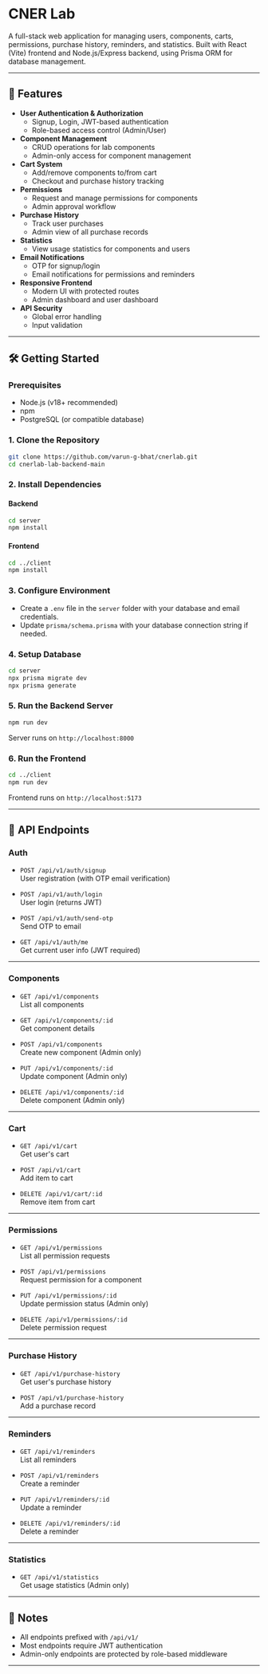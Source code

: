 # CNER Lab

A full-stack web application for managing users, components, carts, permissions, purchase history, reminders, and statistics. Built with React (Vite) frontend and Node.js/Express backend, using Prisma ORM for database management.

---

## 🚀 Features

- **User Authentication & Authorization**
  - Signup, Login, JWT-based authentication
  - Role-based access control (Admin/User)
- **Component Management**
  - CRUD operations for lab components
  - Admin-only access for component management
- **Cart System**
  - Add/remove components to/from cart
  - Checkout and purchase history tracking
- **Permissions**
  - Request and manage permissions for components
  - Admin approval workflow
- **Purchase History**
  - Track user purchases
  - Admin view of all purchase records
- **Statistics**
  - View usage statistics for components and users
- **Email Notifications**
  - OTP for signup/login
  - Email notifications for permissions and reminders
- **Responsive Frontend**
  - Modern UI with protected routes
  - Admin dashboard and user dashboard
- **API Security**
  - Global error handling
  - Input validation

---

## 🛠️ Getting Started

### Prerequisites

- Node.js (v18+ recommended)
- npm
- PostgreSQL (or compatible database)

### 1. Clone the Repository

```bash
git clone https://github.com/varun-g-bhat/cnerlab.git
cd cnerlab-lab-backend-main
```

### 2. Install Dependencies

#### Backend

```bash
cd server
npm install
```

#### Frontend

```bash
cd ../client
npm install
```

### 3. Configure Environment

- Create a `.env` file in the `server` folder with your database and email credentials.
- Update `prisma/schema.prisma` with your database connection string if needed.

### 4. Setup Database

```bash
cd server
npx prisma migrate dev
npx prisma generate
```

### 5. Run the Backend Server

```bash
npm run dev
```

Server runs on `http://localhost:8000`

### 6. Run the Frontend

```bash
cd ../client
npm run dev
```

Frontend runs on `http://localhost:5173`

---

## 📖 API Endpoints

### Auth

- `POST /api/v1/auth/signup`  
  User registration (with OTP email verification)

- `POST /api/v1/auth/login`  
  User login (returns JWT)

- `POST /api/v1/auth/send-otp`  
  Send OTP to email

- `GET /api/v1/auth/me`  
  Get current user info (JWT required)

---

### Components

- `GET /api/v1/components`  
  List all components

- `GET /api/v1/components/:id`  
  Get component details

- `POST /api/v1/components`  
  Create new component (Admin only)

- `PUT /api/v1/components/:id`  
  Update component (Admin only)

- `DELETE /api/v1/components/:id`  
  Delete component (Admin only)

---

### Cart

- `GET /api/v1/cart`  
  Get user's cart

- `POST /api/v1/cart`  
  Add item to cart

- `DELETE /api/v1/cart/:id`  
  Remove item from cart

---

### Permissions

- `GET /api/v1/permissions`  
  List all permission requests

- `POST /api/v1/permissions`  
  Request permission for a component

- `PUT /api/v1/permissions/:id`  
  Update permission status (Admin only)

- `DELETE /api/v1/permissions/:id`  
  Delete permission request

---

### Purchase History

- `GET /api/v1/purchase-history`  
  Get user's purchase history

- `POST /api/v1/purchase-history`  
  Add a purchase record

---

### Reminders

- `GET /api/v1/reminders`  
  List all reminders

- `POST /api/v1/reminders`  
  Create a reminder

- `PUT /api/v1/reminders/:id`  
  Update a reminder

- `DELETE /api/v1/reminders/:id`  
  Delete a reminder

---

### Statistics

- `GET /api/v1/statistics`  
  Get usage statistics (Admin only)

---

## 📝 Notes

- All endpoints prefixed with `/api/v1/`
- Most endpoints require JWT authentication
- Admin-only endpoints are protected by role-based middleware

---
